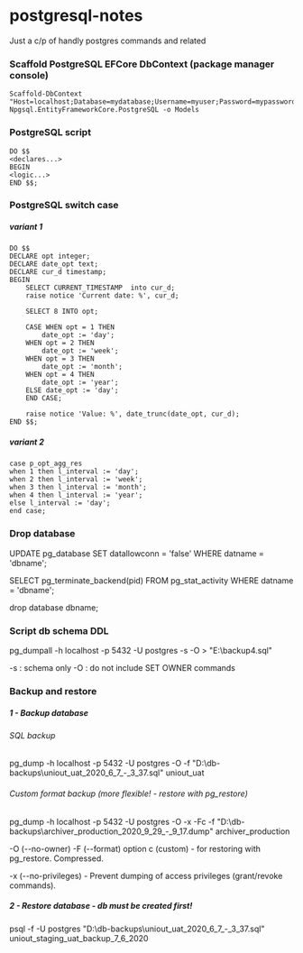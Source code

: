 # postgresql-notes
Just a c/p of handly postgres commands and related 

### Scaffold PostgreSQL EFCore DbContext (package manager console)

```
Scaffold-DbContext "Host=localhost;Database=mydatabase;Username=myuser;Password=mypassword" Npgsql.EntityFrameworkCore.PostgreSQL -o Models
```

### PostgreSQL script
```
DO $$
<declares...>
BEGIN
<logic...>
END $$;
```

### PostgreSQL switch case

##### variant 1

```
DO $$
DECLARE opt integer;
DECLARE date_opt text;
DECLARE cur_d timestamp;
BEGIN
	SELECT CURRENT_TIMESTAMP  into cur_d;
    raise notice 'Current date: %', cur_d;

	SELECT 8 INTO opt;
	
	CASE WHEN opt = 1 THEN
  		date_opt := 'day';
	WHEN opt = 2 THEN
  		date_opt := 'week';
	WHEN opt = 3 THEN
		date_opt := 'month';
	WHEN opt = 4 THEN
		date_opt := 'year';
	ELSE date_opt := 'day';
	END CASE;
	
	raise notice 'Value: %', date_trunc(date_opt, cur_d);
END $$;

```

##### variant 2

```
case p_opt_agg_res
when 1 then l_interval := 'day';
when 2 then l_interval := 'week';
when 3 then l_interval := 'month';
when 4 then l_interval := 'year';
else l_interval := 'day';
end case;
```

### Drop database

UPDATE pg_database SET datallowconn = 'false' WHERE datname = 'dbname';

SELECT pg_terminate_backend(pid)
FROM pg_stat_activity
WHERE datname = 'dbname';

drop database dbname;

### Script db schema DDL

pg_dumpall -h localhost -p 5432 -U postgres -s -O > "E:\backup4.sql"

-s : schema only
-O : do not include SET OWNER commands 

### Backup and restore 

##### 1 - Backup database

###### SQL backup
pg_dump -h localhost -p 5432 -U postgres -O -f "D:\\db-backups\\uniout_uat_2020_6_7_-_3_37.sql" uniout_uat

###### Custom format backup (more flexible! - restore with pg_restore)
pg_dump -h localhost -p 5432 -U postgres -O -x -Fc -f "D:\db-backups\archiver_production_2020_9_29_-_9_17.dump" archiver_production

-O (--no-owner)
-F (--format)
	option c (custom) - for restoring with pg_restore. Compressed.

-x (--no-privileges) - Prevent dumping of access privileges (grant/revoke commands).


##### 2 - Restore database - db must be created first!
psql -f -U postgres "D:\\db-backups\\uniout_uat_2020_6_7_-_3_37.sql" uniout_staging_uat_backup_7_6_2020
